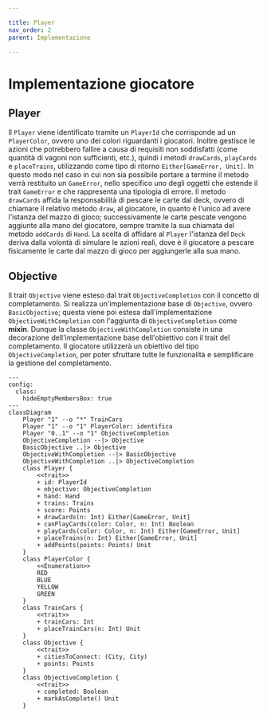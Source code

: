 ```yaml
---

title: Player
nav_order: 2
parent: Implementazione

---
```


# Implementazione giocatore

## Player

Il `Player` viene identificato tramite un `PlayerId` che corrisponde ad un `PlayerColor`, ovvero uno dei colori
riguardanti i giocatori. Inoltre gestisce le azioni che potrebbero fallire a causa di requisiti non soddisfatti (come
quantità di vagoni non sufficienti, etc.), quindi i metodi `drawCards`, `playCards` e `placeTrains`, utilizzando come
tipo di ritorno `Either[GameError, Unit]`. In questo modo nel caso in cui non sia possibile portare a termine il metodo
verrà restituito un `GameError`, nello specifico uno degli oggetti che estende il trait `GameError` e che rappresenta
una tipologia di errore. Il metodo `drawCards` affida la responsabilità di pescare le carte dal deck, ovvero di chiamare
il relativo metodo `draw`, al giocatore, in quanto è l'unico ad avere l'istanza del mazzo di gioco; successivamente le
carte pescate vengono aggiunte alla mano del giocatore, sempre tramite la sua chiamata del metodo `addCards` di `Hand`.
La scelta di affidare al `Player` l'istanza del `Deck` deriva dalla volontà di simulare le azioni reali, dove è il
giocatore a pescare fisicamente le carte dal mazzo di gioco per aggiungerle alla sua mano.

## Objective

Il trait `Objective` viene esteso dal trait `ObjectiveCompletion` con il concetto di completamento.
Si realizza un'implementazione base di `Objective`, ovvero `BasicObjective`; questa viene poi estesa
dall'implementazione `ObjectiveWithCompletion` con l'aggiunta di `ObjectiveCompletion` come **mixin**. Dunque la classe
`ObjectiveWithCompletion` consiste in una decorazione dell'implementazione base dell'obiettivo con il trait del
completamento. Il giocatore utilizzerà un obiettivo del tipo `ObjectiveCompletion`, per poter sfruttare tutte le
funzionalità e semplificare la gestione del completamento.

```mermaid
---
config:
  class:
    hideEmptyMembersBox: true
---
classDiagram
    Player "1" --o "*" TrainCars
    Player "1" --o "1" PlayerColor: identifica
    Player "0..1" --o "1" ObjectiveCompletion
    ObjectiveCompletion --|> Objective
    BasicObjective ..|> Objective
    ObjectiveWithCompletion --|> BasicObjective
    ObjectiveWithCompletion ..|> ObjectiveCompletion
    class Player {
        <<trait>>
        + id: PlayerId
        + objective: ObjectiveCompletion
        + hand: Hand
        + trains: Trains
        + score: Points
        + drawCards(n: Int) Either[GameError, Unit]
        + canPlayCards(color: Color, n: Int) Boolean
        + playCards(color: Color, n: Int) Either[GameError, Unit]
        + placeTrains(n: Int) Either[GameError, Unit]
        + addPoints(points: Points) Unit
    }
    class PlayerColor {
        <<Enumeration>>
        RED
        BLUE
        YELLOW
        GREEN
    }
    class TrainCars {
        <<trait>>
        + trainCars: Int
        + placeTrainCars(n: Int) Unit
    }
    class Objective {
        <<trait>>
        + citiesToConnect: (City, City)
        + points: Points
    }
    class ObjectiveCompletion {
        <<trait>>
        + completed: Boolean
        + markAsComplete() Unit
    }
```